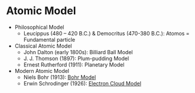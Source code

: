 # Atomic Model

* Philosophical Model  
  - Leucippus (480 – 420 B.C.) & Democritus (470-380 B.C.): Atomos = Fundamental particle
* Classical Atomic Model  
  - John Dalton (early 1800s): Billiard Ball Model  
  - J. J. Thomson (1897): Plum-pudding Model  
  - Ernest Rutherford (1911): Planetary Model
* Modern Atomic Model  
  - Niels Bohr (1913): [Bohr Model](Bohr%20Model.md)  
  - Erwin Schrodinger (1926): [Electron Cloud Model](Electron%20Cloud%20Model.md)
